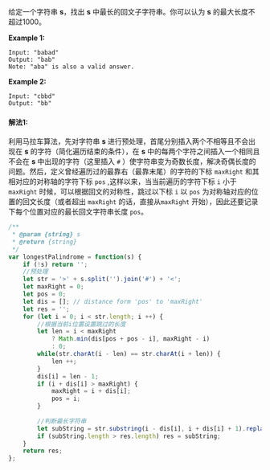 给定一个字符串 **s**，找出 **s** 中最长的回文子字符串。你可以认为 **s** 的最大长度不超过1000。

**Example 1:**

```
Input: "babad"
Output: "bab"
Note: "aba" is also a valid answer.
```

**Example 2:**

```
Input: "cbbd"
Output: "bb"
```

#### 解法1:

利用马拉车算法，先对字符串 **s** 进行预处理，首尾分别插入两个不相等且不会出现在 **s** 的字符（简化遍历结束的条件），在 **s** 中的每两个字符之间插入一个相同且不会在 **s** 中出现的字符（这里插入 `#` ）使字符串变为奇数长度，解决奇偶长度的问题。然后，定义曾经遍历过的最靠右（最靠末尾）的字符的下标 `maxRight` 和其相对应的对称轴的字符下标 `pos` ,这样以来，当当前遍历的字符下标 `i` 小于 `maxRight` 时候，可以根据回文的对称性，跳过以下标 `i` 以 `pos` 为对称轴对应的位置的回文长度（或者超出 `maxRight` 的话，直接从`maxRight` 开始），因此还要记录下每个位置对应的最长回文字符串长度 `pos`。

```javascript
/**
 * @param {string} s
 * @return {string}
 */
var longestPalindrome = function(s) {
    if (!s) return '';
    //预处理
    let str = '>' + s.split('').join('#') + '<';
    let maxRight = 0;
    let pos = 0;
    let dis = []; // distance form 'pos' to 'maxRight'
    let res = '';
    for (let i = 0; i < str.length; i ++) {
        //根据当前i位置设置跳过的长度
        let len = i < maxRight 
            ? Math.min(dis[pos + pos - i], maxRight - i) 
            : 0;
        while(str.charAt(i - len) == str.charAt(i + len)) {
            len ++;
        }
        dis[i] = len - 1;
        if (i + dis[i] > maxRight) {
            maxRight = i + dis[i];
            pos = i;
        }
        
        //判断最长字符串
        let subString = str.substring(i - dis[i], i + dis[i] + 1).replace(/[#<>]/g, '');
        if (subString.length > res.length) res = subString;
    }
    return res;
};
```

